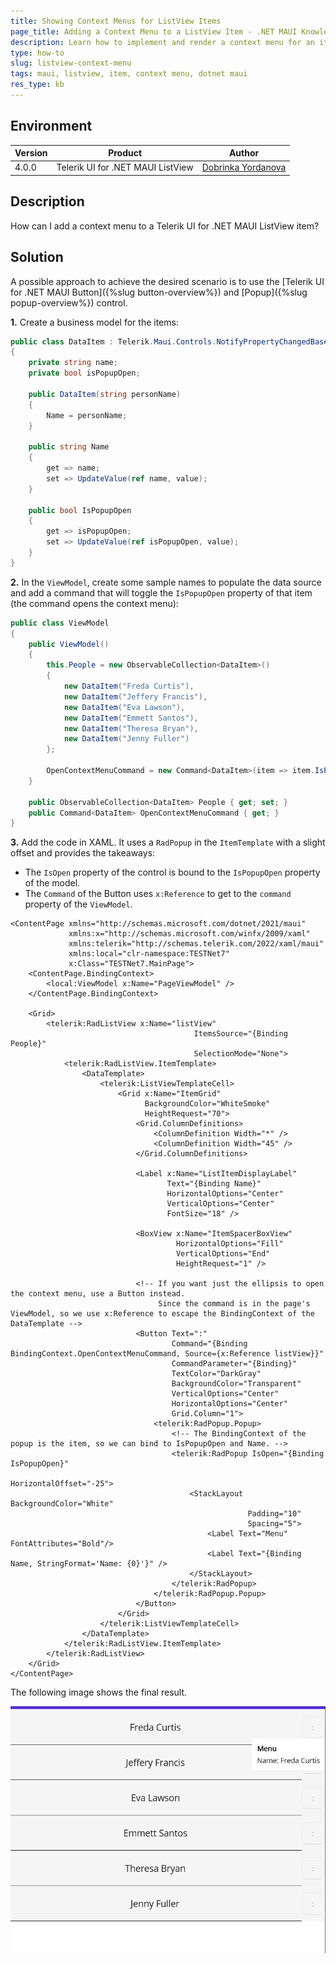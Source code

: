 ```yaml
---
title: Showing Context Menus for ListView Items
page_title: Adding a Context Menu to a ListView Item - .NET MAUI Knowledge Base
description: Learn how to implement and render a context menu for an item of the Telerik UI for .NET MAUI ListView component.
type: how-to
slug: listview-context-menu
tags: maui, listview, item, context menu, dotnet maui
res_type: kb
---
```


## Environment

| Version | Product | Author | 
| --- | --- | ---- | 
| 4.0.0 | Telerik UI for .NET MAUI ListView | [Dobrinka Yordanova](https://www.telerik.com/blogs/author/dobrinka-yordanova)| 

## Description

How can I add a context menu to a Telerik UI for .NET MAUI ListView item?

## Solution

A possible approach to achieve the desired scenario is to use the [Telerik UI for .NET MAUI Button]({%slug button-overview%}) and [Popup]({%slug popup-overview%}) control.

**1.** Create a business model for the items:

```C#
public class DataItem : Telerik.Maui.Controls.NotifyPropertyChangedBase
{
    private string name;
    private bool isPopupOpen;

    public DataItem(string personName)
    {
        Name = personName;
    }

    public string Name
    {
        get => name;
        set => UpdateValue(ref name, value);
    }

    public bool IsPopupOpen
    {
        get => isPopupOpen;
        set => UpdateValue(ref isPopupOpen, value);
    }
}
```

**2.** In the `ViewModel`, create some sample names to populate the data source and add a command that will toggle the `IsPopupOpen` property of that item (the command opens the context menu):

```C#
public class ViewModel
{
    public ViewModel()
    {
        this.People = new ObservableCollection<DataItem>()
        {
            new DataItem("Freda Curtis"),
            new DataItem("Jeffery Francis"),
            new DataItem("Eva Lawson"),
            new DataItem("Emmett Santos"),
            new DataItem("Theresa Bryan"),
            new DataItem("Jenny Fuller")
        };

        OpenContextMenuCommand = new Command<DataItem>(item => item.IsPopupOpen = !item.IsPopupOpen);
    }

    public ObservableCollection<DataItem> People { get; set; }
    public Command<DataItem> OpenContextMenuCommand { get; }
}
```

**3.** Add the code in XAML. It uses a `RadPopup` in the `ItemTemplate` with a slight offset and provides the takeaways:

  * The `IsOpen` property of the control is bound to the `IsPopupOpen` property of the model.
  * The `Command` of the Button uses `x:Reference` to get to the `command` property of the `ViewModel`.

```XAML
<ContentPage xmlns="http://schemas.microsoft.com/dotnet/2021/maui"
             xmlns:x="http://schemas.microsoft.com/winfx/2009/xaml"
             xmlns:telerik="http://schemas.telerik.com/2022/xaml/maui"
             xmlns:local="clr-namespace:TESTNet7"
             x:Class="TESTNet7.MainPage">
    <ContentPage.BindingContext>
        <local:ViewModel x:Name="PageViewModel" />
    </ContentPage.BindingContext>

    <Grid>
        <telerik:RadListView x:Name="listView"
                                         ItemsSource="{Binding People}"
                                         SelectionMode="None">
            <telerik:RadListView.ItemTemplate>
                <DataTemplate>
                    <telerik:ListViewTemplateCell>
                        <Grid x:Name="ItemGrid"
                              BackgroundColor="WhiteSmoke"
                              HeightRequest="70">
                            <Grid.ColumnDefinitions>
                                <ColumnDefinition Width="*" />
                                <ColumnDefinition Width="45" />
                            </Grid.ColumnDefinitions>

                            <Label x:Name="ListItemDisplayLabel"
                                   Text="{Binding Name}"
                                   HorizontalOptions="Center"
                                   VerticalOptions="Center"
                                   FontSize="18" />

                            <BoxView x:Name="ItemSpacerBoxView"
                                     HorizontalOptions="Fill"
                                     VerticalOptions="End"
                                     HeightRequest="1" />

                            <!-- If you want just the ellipsis to open the context menu, use a Button instead.
                                 Since the command is in the page's ViewModel, so we use x:Reference to escape the BindingContext of the DataTemplate -->
                            <Button Text=":"
                                    Command="{Binding BindingContext.OpenContextMenuCommand, Source={x:Reference listView}}"
                                    CommandParameter="{Binding}"
                                    TextColor="DarkGray"
                                    BackgroundColor="Transparent"
                                    VerticalOptions="Center"
                                    HorizontalOptions="Center"
                                    Grid.Column="1">
                                <telerik:RadPopup.Popup>
                                    <!-- The BindingContext of the popup is the item, so we can bind to IsPopupOpen and Name. -->
                                    <telerik:RadPopup IsOpen="{Binding IsPopupOpen}"
                                                                HorizontalOffset="-25">
                                        <StackLayout BackgroundColor="White"
                                                     Padding="10"
                                                     Spacing="5">
                                            <Label Text="Menu" FontAttributes="Bold"/>
                                            <Label Text="{Binding Name, StringFormat='Name: {0}'}" />
                                        </StackLayout>
                                    </telerik:RadPopup>
                                </telerik:RadPopup.Popup>
                            </Button>
                        </Grid>
                    </telerik:ListViewTemplateCell>
                </DataTemplate>
            </telerik:RadListView.ItemTemplate>
        </telerik:RadListView>
    </Grid>
</ContentPage>
```

The following image shows the final result.

![.NET MAUI ListView context menu](images/listview-context-menu.png)
